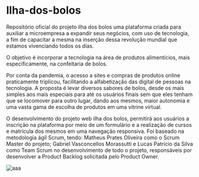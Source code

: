 # Ilha-dos-bolos
Repositório oficial do projeto ilha dos bolos
uma plataforma criada para auxiliar a microempresa a expandir seus negócios, com uso de tecnologia, a fim de capacitar a mesma na inserção dessa revolução mundial que estamos vivenciando todos os dias.

O objetivo é incorporar a tecnologia na área de produtos alimentícios, mais especificamente, na confeitaria de bolos.

Por conta da pandemia, o acesso a sites e compras de produtos online praticamente triplicou, facilitando a alfabetização das digital de pessoas na tecnologia. A proposta é levar diversos sabores de bolos, desde os mais simples aos mais especiais para até os usuários finais sem que eles tenham que se locomover para outro lugar, dando aos mesmos, maior autonomia e uma vasta gama de escolha de produtos em uma vitrine virtual.

O desenvolvimento do projeto web ilha dos bolos, permitirá aos usuários a inscrição na plataforma por meio de um formulário e a realização de cursos e matrícula dos mesmos em uma navegação responsiva. Foi baseado na metodologia ágil Scrum, tendo: Matheus Prates Oliveira como o Scrum Master do projeto; Gabriel Vasconcellos Morassutti e Lucas Patrício da Silva como Team Scrum no desenvolvimento de todo o projeto, responsáveis por desenvolver a Product Backlog solicitada pelo Product Owner.

![aaa](https://github.com/Gabrielrck1/Ilha-dos-bolos/assets/100093097/d62816b8-1b3e-4eee-8c1c-08c9561a8373)
